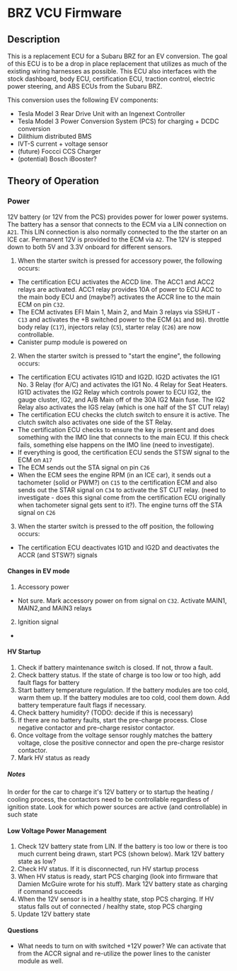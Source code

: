 # BRZ VCU Firmware

## Description

This is a replacement ECU for a Subaru BRZ for an EV conversion. The goal of this ECU is to be a drop in place replacement that utilizes as much of the existing wiring harnesses as possible. This ECU also interfaces with the stock dashboard, body ECU, certification ECU, traction control, electric power steering, and ABS ECUs from the Subaru BRZ.

This conversion uses the following EV components:

- Tesla Model 3 Rear Drive Unit with an Ingenext Controller
- Tesla Model 3 Power Conversion System (PCS) for charging + DCDC conversion
- Dilithium distributed BMS
- IVT-S current + voltage sensor
- (future) Foccci CCS Charger
- (potential) Bosch iBooster?

## Theory of Operation

### Power

12V battery (or 12V from the PCS) provides power for lower power systems. The battery has a sensor that connects to the ECM via a LIN connection on `A21`. This LIN connection is also normally connected to the the starter on an ICE car.
Permanent 12V is provided to the ECM via `A2`. The 12V is stepped down to both 5V and 3.3V onboard for different sensors.

1. When the starter switch is pressed for accessory power, the following occurs:
  - The certification ECU activates the ACCD line. The ACC1 and ACC2 relays are activated. ACC1 relay provides 10A of power to ECU ACC to the main body ECU and (maybe?) activates the ACCR line to the main ECM on pin `C32`. 
  - The ECM activates EFI Main 1, Main 2, and Main 3 relays via SSHUT - `C13` and activates the +B switched power to the ECM (`A1` and `B6`). throttle body relay (`C17`), injectors relay (`C5`), starter relay (`C26`) are now controllable. 
  - Canister pump module is powered on
2. When the starter switch is pressed to "start the engine", the following occurs:
  - The certification ECU activates IG1D and IG2D. IG2D activates the IG1 No. 3 Relay (for A/C) and activates the IG1 No. 4 Relay for Seat Heaters. IG1D activates the IG2 Relay which controls power to ECU IG2, the gauge cluster, IG2, and A/B Main off of the 30A IG2 Main fuse. The IG2 Relay also activates the IGS relay (which is one half of the ST CUT relay)
  - The certification ECU checks the clutch switch to ensure it is active. The clutch switch also activates one side of the ST Relay.
  - The certification ECU checks to ensure the key is present and does something with the IMO line that connects to the main ECU. If this check fails, something else happens on the IMO line (need to investigate).
  - If everything is good, the certification ECU sends the STSW signal to the ECM on `A17`
  - The ECM sends out the STA signal on pin `C26`
  - When the ECM sees the engine RPM (in an ICE car), it sends out a tachometer (solid or PWM?) on `C15` to the certification ECM and also sends out the STAR signal on `C34` to activate the ST CUT relay. (need to investigate - does this signal come from the certification ECU originally when tachometer signal gets sent to it?). The engine turns off the STA signal on `C26`
3. When the starter switch is pressed to the off position, the following occurs:
  - The certification ECU deactivates IG1D and IG2D and deactivates the ACCR (and STSW?) signals

#### Changes in EV mode
1. Accessory power
  - Not sure. Mark accessory power on from signal on `C32`. Activate MAIN1, MAIN2,and MAIN3 relays

2. Ignition signal
  - 

#### HV Startup
1. Check if battery maintenance switch is closed. If not, throw a fault.
2. Check battery status. If the state of charge is too low or too high, add fault flags for battery
3. Start battery temperature regulation. If the battery modules are too cold, warm them up. If the battery modules are too cold, cool them down. Add battery temperature fault flags if necessary.
4. Check battery humidity? (TODO: decide if this is necessary)
5. If there are no battery faults, start the pre-charge process. Close negative contactor and pre-charge resistor contactor.
6. Once voltage from the voltage sensor roughly matches the battery voltage, close the positive connector and open the pre-charge resistor contactor.
7. Mark HV status as ready

##### Notes
In order for the car to charge it's 12V battery or to startup the heating / cooling process, the contactors need to be controllable regardless of ignition state. Look for which power sources are active (and controllable) in such state

#### Low Voltage Power Management
1. Check 12V battery state from LIN. If the battery is too low or there is too much current being drawn, start PCS (shown below). Mark 12V battery state as low?
1. Check HV status. If it is disconnected, run HV startup process
2. When HV status is ready, start PCS charging (look into firmware that Damien McGuire wrote for his stuff). Mark 12V battery state as charging if command succeeds
3. When the 12V sensor is in a healthy state, stop PCS charging. If HV status falls out of connected / healthy state, stop PCS charging
4. Update 12V battery state

#### Questions

- What needs to turn on with switched +12V power? We can activate that from the ACCR signal and re-utilize the power lines to the canister module as well.
